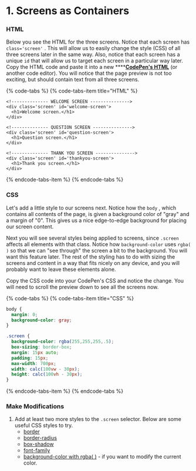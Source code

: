 # 1. Screens as Containers

### HTML

Below you see the HTML for the three screens. Notice that each screen has `class='screen'` . This will allow us to easily change the style \(CSS\) of all three screens later in the same way. Also, notice that each screen has a unique `id` that will allow us to target each screen in a particular way later. Copy the HTML code and paste it into a new ****[**CodePen's HTML**](https://codepen.io/pen/) \(or another code editor\). You will notice that the page preview is not too exciting, but should contain text from all three screens.

{% code-tabs %}
{% code-tabs-item title="HTML" %}
```markup
<!-------------- WELCOME SCREEN --------------->
<div class='screen' id='welcome-screen'>
  <h1>Welcome screen.</h1>
</div>

<!-------------- QUESTION SCREEN --------------->
<div class='screen' id='question-screen'>
  <h1>Question screen.</h1>
</div>

<!-------------- THANK YOU SCREEN --------------->
<div class='screen' id='thankyou-screen'>
  <h1>Thank you screen.</h1>
</div>
```
{% endcode-tabs-item %}
{% endcode-tabs %}

### CSS

Let's add a little style to our screens next. Notice how the `body` , which contains all contents of the page, is given a background color of "gray" and a margin of "0". This gives us a nice edge-to-edge background for placing our screen content. 

Next you will see several styles being applied to screens, since `.screen` affects all elements with that class. Notice how `background-color` uses `rgba( )` so that we can "see through" the screen a bit to the background. You will want this feature later. The rest of the styling has to do with sizing the screens and content in a way that fits nicely on any device, and you will probably want to leave these elements alone.

Copy the CSS code into your CodePen's CSS and notice the change. You will need to scroll the preview down to see all the screens now.

{% code-tabs %}
{% code-tabs-item title="CSS" %}
```css
body {
  margin: 0;
  background-color: gray;
}

.screen {
  background-color: rgba(255,255,255,.5);
  box-sizing: border-box;
  margin: 15px auto;
  padding: 15px;
  max-width: 700px;
  width: calc(100vw - 30px);
  height: calc(100vh - 30px);
}
```
{% endcode-tabs-item %}
{% endcode-tabs %}

### Make Modifications

1. Add at least two more styles to the `.screen` selector. Below are some useful CSS styles to try.
   * [border](https://www.w3schools.com/cssref/pr_border.asp)
   * [border-radius](https://www.w3schools.com/cssref/css3_pr_border-radius.asp)
   * [box-shadow](https://www.w3schools.com/cssref/css3_pr_box-shadow.asp)
   * [font-family](https://www.w3schools.com/CSSref/css_websafe_fonts.asp)
   * [background-color with rgba\( \)](https://www.w3schools.com/cssref/func_rgba.asp) - if you want to modify the current color.



